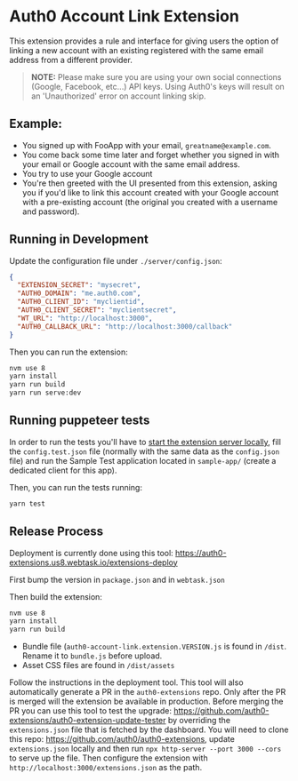 # Auth0 Account Link Extension

This extension provides a rule and interface for giving users the option of linking a new account
with an existing registered with the same email address from a different provider.

> **NOTE:** Please make sure you are using your own social connections (Google, Facebook, etc...) API keys. Using Auth0's keys will result on an 'Unauthorized' error on account linking skip.

## Example:
- You signed up with FooApp with your email, `greatname@example.com`.
- You come back some time later and forget whether you signed in with your email or Google account with the same email address.
- You try to use your Google account
- You're then greeted with the UI presented from this extension, asking you if
  you'd like to link this account created with your Google account with a
  pre-existing account (the original you created with a username and password).

## Running in Development

Update the configuration file under `./server/config.json`:

```json
{
  "EXTENSION_SECRET": "mysecret",
  "AUTH0_DOMAIN": "me.auth0.com",
  "AUTH0_CLIENT_ID": "myclientid",
  "AUTH0_CLIENT_SECRET": "myclientsecret",
  "WT_URL": "http://localhost:3000",
  "AUTH0_CALLBACK_URL": "http://localhost:3000/callback"
}
```

Then you can run the extension:

```bash
nvm use 8
yarn install
yarn run build
yarn run serve:dev
```

## Running puppeteer tests

In order to run the tests you'll have to [start the extension server locally](https://github.com/auth0-extensions/auth0-account-link-extension#running-in-development), fill the `config.test.json` file (normally with the same data as the `config.json` file) and run the Sample Test application located in `sample-app/` (create a dedicated client for this app).

Then, you can run the tests running:
```bash
yarn test
```

## Release Process

Deployment is currently done using this tool: https://auth0-extensions.us8.webtask.io/extensions-deploy

First bump the version in `package.json` and in `webtask.json`

Then build the extension:

```bash
nvm use 8
yarn install
yarn run build
```

- Bundle file (`auth0-account-link.extension.VERSION.js` is found in `/dist`. Rename it to `bundle.js` before upload.
- Asset CSS files are found in `/dist/assets`

Follow the instructions in the deployment tool.  This tool will also automatically generate a PR in the `auth0-extensions` repo.  Only after the PR is merged will the extension be available in production.  Before merging the PR you can use this tool to test the upgrade: https://github.com/auth0-extensions/auth0-extension-update-tester by overriding the `extensions.json` file that is fetched by the dashboard.  You will need to clone this repo: https://github.com/auth0/auth0-extensions, update `extensions.json` locally and then run `npx http-server --port 3000 --cors` to serve up the file.  Then configure the extension with `http://localhost:3000/extensions.json` as the path.
